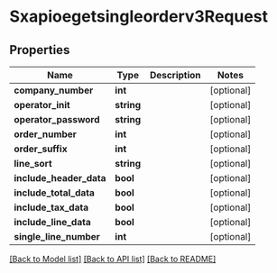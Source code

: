 # Sxapioegetsingleorderv3Request

## Properties
Name | Type | Description | Notes
------------ | ------------- | ------------- | -------------
**company_number** | **int** |  | [optional] 
**operator_init** | **string** |  | [optional] 
**operator_password** | **string** |  | [optional] 
**order_number** | **int** |  | [optional] 
**order_suffix** | **int** |  | [optional] 
**line_sort** | **string** |  | [optional] 
**include_header_data** | **bool** |  | [optional] 
**include_total_data** | **bool** |  | [optional] 
**include_tax_data** | **bool** |  | [optional] 
**include_line_data** | **bool** |  | [optional] 
**single_line_number** | **int** |  | [optional] 

[[Back to Model list]](../README.md#documentation-for-models) [[Back to API list]](../README.md#documentation-for-api-endpoints) [[Back to README]](../README.md)


